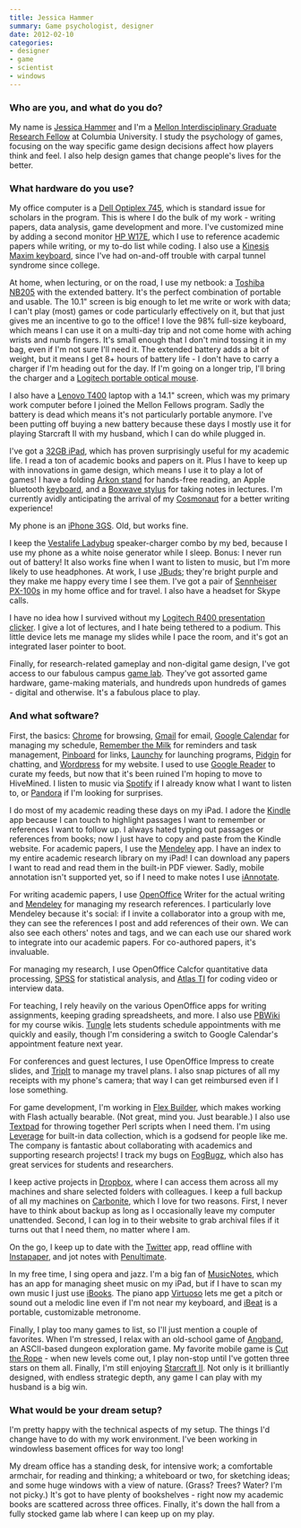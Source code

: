 ```yaml
---
title: Jessica Hammer
summary: Game psychologist, designer
date: 2012-02-10
categories:
- designer
- game
- scientist
- windows
---
```


### Who are you, and what do you do?

My name is [Jessica Hammer](http://www.replayable.net/ "Jessica's website.") and I'm a [Mellon Interdisciplinary Graduate Research Fellow](http://iserp.columbia.edu/content/mellon-interdisciplinary-graduate-fellows-program-paul-f-lazarsfeld-center "Information about the Mellon Interdisciplinary Fellows Program.") at Columbia University. I study the psychology of games, focusing on the way specific game design decisions affect how players think and feel. I also help design games that change people's lives for the better.

### What hardware do you use?

My office computer is a [Dell Optiplex 745][optiplex-745], which is standard issue for scholars in the program. This is where I do the bulk of my work - writing papers, data analysis, game development and more. I've customized mine by adding a second monitor [HP W17E][w17e], which I use to reference academic papers while writing, or my to-do list while coding. I also use a [Kinesis Maxim keyboard][maxim], since I've had on-and-off trouble with carpal tunnel syndrome since college. 

At home, when lecturing, or on the road, I use my netbook: a [Toshiba NB205][nb205] with the extended battery. It's the perfect combination of portable and usable. The 10.1" screen is big enough to let me write or work with data; I can't play (most) games or code particularly effectively on it, but that just gives me an incentive to go to the office! I love the 98% full-size keyboard, which means I can use it on a multi-day trip and not come home with aching wrists and numb fingers. It's small enough that I don't mind tossing it in my bag, even if I'm not sure I'll need it. The extended battery adds a bit of weight, but it means I get 8+ hours of battery life - I don't have to carry a charger if I'm heading out for the day. If I'm going on a longer trip, I'll bring the charger and a [Logitech portable optical mouse][notebook-optical-mouse-plus].

I also have a [Lenovo T400][thinkpad-t400] laptop with a 14.1" screen, which was my primary work computer before I joined the Mellon Fellows program. Sadly the battery is dead which means it's not particularly portable anymore. I've been putting off buying a new battery because these days I mostly use it for playing Starcraft II with my husband, which I can do while plugged in.

I've got a [32GB iPad][ipad], which has proven surprisingly useful for my academic life. I read a ton of academic books and papers on it. Plus I have to keep up with innovations in game design, which means I use it to play a lot of games! I have a folding [Arkon stand][ipm-tab1] for hands-free reading, an Apple bluetooth [keyboard][], and a [Boxwave stylus][capacitive-stylus] for taking notes in lectures. I'm currently avidly anticipating the arrival of my [Cosmonaut][] for a better writing experience!

My phone is an [iPhone 3GS][iphone-3gs]. Old, but works fine.

I keep the [Vestalife Ladybug][ladybug-portable-speaker] speaker-charger combo by my bed, because I use my phone as a white noise generator while I sleep. Bonus: I never run out of battery! It also works fine when I want to listen to music, but I'm more likely to use headphones. At work, I use [JBuds][jbuds-j2]; they're bright purple and they make me happy every time I see them. I've got a pair of [Sennheiser PX-100s][px-100] in my home office and for travel. I also have a headset for Skype calls.

I have no idea how I survived without my [Logitech R400 presentation clicker][wireless-presenter-r400]. I give a lot of lectures, and I hate being tethered to a podium. This little device lets me manage my slides while I pace the room, and it's got an integrated laser pointer to boot.

Finally, for research-related gameplay and non-digital game design, I've got access to our fabulous campus [game lab](http://www.tc.columbia.edu/centers/gamesresearchlab/ "Columbia's game lab."). They've got assorted game hardware, game-making materials, and hundreds upon hundreds of games - digital and otherwise. It's a fabulous place to play.

### And what software?

First, the basics: [Chrome][] for browsing, [Gmail][] for email, [Google Calendar][google-calendar] for managing my schedule, [Remember the Milk][remember-the-milk] for reminders and task management, [Pinboard][] for links, [Launchy][] for launching programs, [Pidgin][] for chatting, and [Wordpress][] for my website. I used to use [Google Reader][google-reader] to curate my feeds, but now that it's been ruined I'm hoping to move to HiveMined. I listen to music via [Spotify][] if I already know what I want to listen to, or [Pandora][] if I'm looking for surprises.

I do most of my academic reading these days on my iPad. I adore the [Kindle][kindle-ios] app because I can touch to highlight passages I want to remember or references I want to follow up. I always hated typing out passages or references from books; now I just have to copy and paste from the Kindle website. For academic papers, I use the [Mendeley][mendeley-ios] app. I have an index to my entire academic research library on my iPad! I can download any papers I want to read and read them in the built-in PDF viewer. Sadly, mobile annotation isn't supported yet, so if I need to make notes I use <a href="http://www.ajidev.com/iannotate/">iAnnotate</a>. 

For writing academic papers, I use [OpenOffice][openoffice] Writer for the actual writing and [Mendeley][] for managing my research references. I particularly love Mendeley because it's social: if I invite a collaborator into a group with me, they can see the references I post and add references of their own. We can also see each others' notes and tags, and we can each use our shared work to integrate into our academic papers. For co-authored papers, it's invaluable.

For managing my research, I use OpenOffice Calcfor quantitative data processing, [SPSS][spss-statistics] for statistical analysis, and [Atlas TI][atlas.ti] for coding video or interview data.

For teaching, I rely heavily on the various OpenOffice apps for writing assignments, keeping grading spreadsheets, and more. I also use [PBWiki][pbworks] for my course wikis. [Tungle][] lets students schedule appointments with me quickly and easily, though I'm considering a switch to Google Calendar's appointment feature next year.

For conferences and guest lectures, I use OpenOffice Impress to create slides, and [TripIt][] to manage my travel plans. I also snap pictures of all my receipts with my phone's camera; that way I can get reimbursed even if I lose something.

For game development, I'm working in [Flex Builder][flash-builder], which makes working with Flash actually bearable. (Not great, mind you. Just bearable.) I also use [Textpad][] for throwing together Perl scripts when I need them. I'm using [Leverage][] for built-in data collection, which is a godsend for people like me. The company is fantastic about collaborating with academics and supporting research projects! I track my bugs on [FogBugz][], which also has great services for students and researchers.

I keep active projects in [Dropbox][], where I can access them across all my machines and share selected folders with colleagues. I keep a full backup of all my machines on [Carbonite][], which I love for two reasons. First, I never have to think about backup as long as I occasionally leave my computer unattended. Second, I can log in to their website to grab archival files if it turns out that I need them, no matter where I am.

On the go, I keep up to date with the [Twitter][twitter-ios] app, read offline with [Instapaper][instapaper-ios], and jot notes with [Penultimate][penultimate-ios].

In my free time, I sing opera and jazz. I'm a big fan of [MusicNotes][], which has an app for managing sheet music on my iPad, but if I have to scan my own music I just use [iBooks][ibooks-ios]. The piano app [Virtuoso][virtuoso-piano-free-2-hd-ios] lets me get a pitch or sound out a melodic line even if I'm not near my keyboard, and [iBeat][ibeat-ios] is a portable, customizable metronome.

Finally, I play too many games to list, so I'll just mention a couple of favorites. When I'm stressed, I relax with an old-school game of [Angband][], an ASCII-based dungeon exploration game. My favorite mobile game is [Cut the Rope][cut-the-rope-ios] - when new levels come out, I play non-stop until I've gotten three stars on them all. Finally, I'm still enjoying [Starcraft II][starcraft-2]. Not only is it brilliantly designed, with endless strategic depth, any game I can play with my husband is a big win.

### What would be your dream setup?

I'm pretty happy with the technical aspects of my setup. The things I'd change have to do with my work environment. I've been working in windowless basement offices for way too long!

My dream office has a standing desk, for intensive work; a comfortable armchair, for reading and thinking; a whiteboard or two, for sketching ideas; and some huge windows with a view of nature. (Grass? Trees? Water? I'm not picky.) It's got to have plenty of bookshelves - right now my academic books are scattered across three offices. Finally, it's down the hall from a fully stocked game lab where I can keep up on my play.

[angband]: https://en.wikipedia.org/wiki/Angband_(video_game) "A roguelike dungeon explorer game."
[atlas.ti]: http://atlasti.com?q=/index.html "A qualitative analysis tool."
[capacitive-stylus]: http://www.boxwave.com/stylus/capacitive-stylus/bwpds/tgz/ "A touch stylus."
[carbonite]: https://www.carbonite.com/ "An online backup service."
[chrome]: https://www.google.com/intl/en/chrome/browser/ "A WebKit-based browser, where each tab runs in its own thread."
[cosmonaut]: https://www.studioneat.com/products/cosmonaut "A wide-grip stylus."
[cut-the-rope-ios]: https://itunes.apple.com/us/app/cut-the-rope/id380293530 "A game where you need to cut ropes to feed a little monster."
[dropbox]: https://www.dropbox.com/ "Online syncing and storage."
[flash-builder]: https://www.adobe.com/products/flash-builder.html "A tool for generating Flash apps via the Flex framework."
[fogbugz]: https://www.fogcreek.com/fogbugz/ "Bug/issue tracking software."
[gmail]: https://mail.google.com/mail/ "Web-based email."
[google-calendar]: https://en.wikipedia.org/wiki/Google_Calendar "A web-based calendar client."
[google-reader]: https://en.wikipedia.org/wiki/Google_Reader "A web-based feed reader."
[ibeat-ios]: https://itunes.apple.com/us/app/ibeat-the-metronome/id398984403 "A metronome app."
[ibooks-ios]: https://itunes.apple.com/us/app/ibooks/id364709193 "A book reader for iOS."
[instapaper-ios]: http://web.archive.org/web/20221221083204/https://www.instapaper.com/iphone "An iPhone app for reading Instapaper saved pages."
[ipad]: https://www.apple.com/ipad/ "A tablet device."
[iphone-3gs]: https://en.wikipedia.org/wiki/IPhone_3GS "A 3 megapixel smartphone."
[ipm-tab1]: http://web.archive.org/web/20150728180220/http://www.arkon.com:80/iPad_accessories/ipad-stand.html "A stand for the iPad."
[jbuds-j2]: https://www.jlabaudio.com/jbuds-j2-noise-canceling-earbuds-p-12.html "In-ear headphones."
[keyboard]: https://www.apple.com/keyboard/ "The keyboard."
[kindle-ios]: https://itunes.apple.com/gb/app/kindle/id302584613 "An iPhone app for accessing Kindle content from Amazon."
[ladybug-portable-speaker]: https://www.amazon.com/Vestalife-Ladybug-Portable-Speaker-Black/dp/B001DT2O4M "Portable speakers."
[launchy]: http://www.launchy.net "A launcher for Windows."
[leverage]: http://www.pr-sol.com "A data collection SDK aimed at games."
[maxim]: https://www.kinesis-ergo.com/shop/maxim-for-pc/ "A split, adjustable keyboard."
[mendeley-ios]: https://itunes.apple.com/us/app/mendeley-reference-manager/id380669300 "A client for the academic service."
[mendeley]: https://www.mendeley.com/ "A reference and academic service."
[musicnotes]: https://www.musicnotes.com/ "An online sheet music store."
[nb205]: https://www.amazon.com/Toshiba-NB205-N210-NB200-10-1-Inch-Netbook/dp/B002BDUAEK "A mini PC notebook."
[notebook-optical-mouse-plus]: https://www.amazon.com/Logitech-Notebook-Optical-Mouse-Plus/dp/B0002MRN60 "A mouse."
[openoffice]: http://www.openoffice.org/ "An open-source office suite."
[optiplex-745]: https://www.dell.com/us/dfb/p/optiplex-745/pd "A PC desktop tower."
[pandora]: http://www.pandora.com/ "A personalised Internet radio station."
[pbworks]: http://www.pbworks.com/ "A wiki service."
[penultimate-ios]: https://itunes.apple.com/us/app/penultimate/id354098826 "A digital sketchbook app."
[pidgin]: http://www.pidgin.im/ "An open-source multi-protocol chat client."
[pinboard]: http://pinboard.in/ "A bookmarking web service."
[px-100]: https://www.amazon.com/Sennheiser-100-Lightweight-Discontinued-Manufacturer/dp/B000089GN3 "Collapsible headphones."
[remember-the-milk]: https://www.rememberthemilk.com/ "An online task/to-do list service."
[spotify]: https://www.spotify.com/us/ "A music streaming service."
[spss-statistics]: https://www.ibm.com/marketplace/cloud/statistical-analysis-and-reporting/us/en-us "Statistics analysis software."
[starcraft-2]: http://us.battle.net/sc2/en/ "A sci-fi RTS game."
[textpad]: https://www.textpad.com/ "A text editor for Windows."
[thinkpad-t400]: http://web.archive.org/web/20160811032714/http://www.lenovo.com:80/us/en/PDFs/Thinkpad_t400_and_t500_datasheet.html "A PC laptop with a 14.1 inch screen."
[tripit]: https://www.tripit.com/ "A travel planning web service."
[tungle]: https://web.archive.org/web/*/www.tungle.me "A scheduling service for Blackberries."
[twitter-ios]: https://itunes.apple.com/app/twitter/id333903271 "A Twitter client."
[virtuoso-piano-free-2-hd-ios]: https://itunes.apple.com/us/app/virtuoso-piano-free-2-hd/id304075989 "A piano playing/learning app."
[w17e]: https://www.amazon.com/HP-W17E-Flat-Panel-Monitor/dp/B000RHEXA4 "A 17 inch LCD monitor."
[wireless-presenter-r400]: https://www.logitech.com/en-us/product/wireless-presenter-r400 "A wireless presenter device."
[wordpress]: https://wordpress.com/ "Weblog publishing software."

